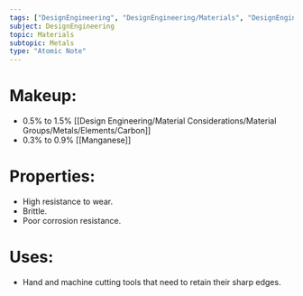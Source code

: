 ```yaml
---
tags: ["DesignEngineering", "DesignEngineering/Materials", "DesignEngineering/Materials/Metals", "DesignEngineering/Materials/Metals/Materials"]
subject: DesignEngineering
topic: Materials
subtopic: Metals
type: "Atomic Note"
---
```


# Makeup:
 - 0.5% to 1.5% [[Design Engineering/Material Considerations/Material Groups/Metals/Elements/Carbon]]
 - 0.3% to 0.9% [[Manganese]]
 
# Properties:
 - High resistance to wear.
 - Brittle.
 - Poor corrosion resistance.
 
 # Uses:
 - Hand and machine cutting tools that need to retain their sharp edges.